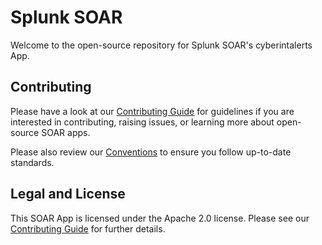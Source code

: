# Splunk SOAR

Welcome to the open-source repository for Splunk SOAR's cyberintalerts App.

## Contributing

Please have a look at our [Contributing Guide](https://github.com/Splunk-SOAR-Apps/.github/blob/main/.github/CONTRIBUTING.md) for guidelines if you are interested in contributing, raising issues, or learning more about open-source SOAR apps.

Please also review our [Conventions](https://github.com/Splunk-SOAR-Apps/.github/blob/main/.github/CONTRIBUTING.md) to ensure you follow up-to-date standards.

## Legal and License

This SOAR App is licensed under the Apache 2.0 license. Please see our [Contributing Guide](https://github.com/Splunk-SOAR-Apps/.github/blob/main/.github/CONTRIBUTING.md#legal-notice) for further details.
